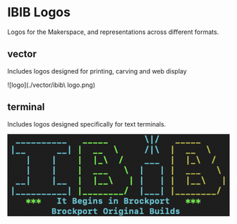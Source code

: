 # IBIB Logos
Logos for the Makerspace, and representations across different formats.

## vector
Includes logos designed for printing, carving and web display

![logo](./vector/ibib\ logo.png)

## terminal
Includes logos designed specifically for text terminals.

![The rendered logo](./terminal/logo-rendered.png)


